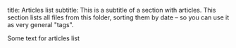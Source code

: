 title: Articles list
subtitle: This is a subtitle of a section with articles. This section lists all files from this folder, sorting them by date – so you can use it as very general "tags".

Some text for articles list